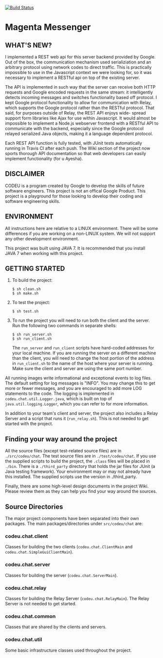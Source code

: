 [![Build Status](https://travis-ci.org/petosa/codeu_project_2017.svg?branch=master)](https://travis-ci.org/petosa/codeu_project_2017)
# Magenta Messenger

## WHAT'S NEW?
I implemented a REST web api for this server backend provided by Google.
Out of the box, the communication mechanism used serializiation and an arbitrary
protocol using network codes to direct traffic. This is practically impossible to
use in the Javascript context we were looking for, so it was necessary to implement
a RESTful api on top of the existing server.

The API is implemented in such way that the server can receive both HTTP requests and
Google encoded requests in the same stream: it intelligently detects incoming messages
and switches functionality based off protocol. I kept Google protocol functionality to
allow for communication with Relay, which supports the Google protocol rather than the
RESTful protocol. That said, for purposes outside of Relay, the REST API enjoys wide-
spread support form libraries like Ajax for use within Javascript. It would almost
be impossible to implement a Node.js webserver frontend with a RESTful API to communicate
with the backend, especially since the Google protocol relayed serialized Java objects,
making it a language dependent protocol.

Each REST API function is fully tested, with JUnit tests automatically running in Travis
CI after each push. The Wiki section of the project now sports thorough API documentation
so that web developers can easily implement functionality (for u Ayesha).


## DISCLAIMER

CODEU is a program created by Google to develop the skills of future software
engineers. This project is not an offical Google Product. This project is a
playground for those looking to develop their coding and software engineering
skills.


## ENVIRONMENT

All instructions here are relative to a LINUX environment. There will be some
differences if you are working on a non-LINUX system. We will not support any
other development environment.

This project was built using JAVA 7. It is recommended that you install
JAVA&nbsp;7 when working with this project.


## GETTING STARTED

  1. To build the project:
       ```
       $ sh clean.sh
       $ sh make.sh
       ```

  1. To test the project:
       ```
       $ sh test.sh
       ```

  1. To run the project you will need to run both the client and the server. Run
     the following two commands in separate shells:

       ```
       $ sh run_server.sh
       $ sh run_client.sh
       ```

     The `run_server` and `run_client` scripts have hard-coded addresses for
     your local machine. If you are running the server on a different machine
     than the client, you will need to change the host portion of the address
     in `run_client.sh` to the name of the host where your server is running.
     Make sure the client and server are using the same port number.

All running images write informational and exceptional events to log files.
The default setting for log messages is "INFO". You may change this to get
more or fewer messages, and you are encouraged to add more LOG statements
to the code. The logging is implemented in `codeu.chat.util.Logger.java`,
which is built on top of `java.util.logging.Logger`, which you can refer to
for more information.

In addition to your team's client and server, the project also includes a
Relay Server and a script that runs it (`run_relay.sh`).
This is not needed to get started with the project.


## Finding your way around the project

All the source files (except test-related source files) are in
`./src/codeu/chat`.  The test source files are in `./test/codeu/chat`. If you
use the supplied scripts to build the project, the `.class` files will be placed
in `./bin`. There is a `./third_party` directory that holds the jar files for
JUnit (a Java testing framework). Your environment may or may not already have
this installed. The supplied scripts use the version in ./third_party.

Finally, there are some high-level design documents in the project Wiki. Please
review them as they can help you find your way around the sources.


## Source Directories

The major project components have been separated into their own packages. The
main packages/directories under `src/codeu/chat` are:

### codeu.chat.client

Classes for building the two clients (`codeu.chat.ClientMain` and
`codeu.chat.SimpleGuiClientMain`).

### codeu.chat.server

Classes for building the server (`codeu.chat.ServerMain`).

### codeu.chat.relay

Classes for building the Relay Server (`codeu.chat.RelayMain`). The Relay Server
is not needed to get started.

### codeu.chat.common

Classes that are shared by the clients and servers.

### codeu.chat.util

Some basic infrastructure classes used throughout the project.
